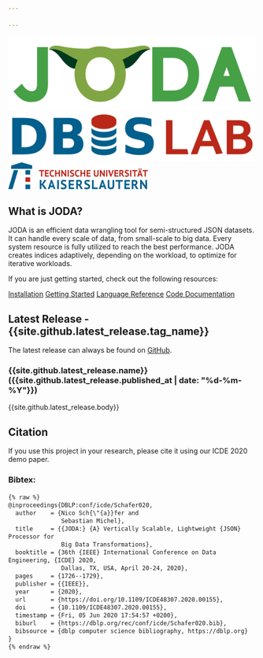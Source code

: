 ```yaml
---

---
```

<img id="logo" src="assets/img/JODA.svg" alt="JODA" />
<div class="small-logo-container">
<div class="small-logo-row">
<a class="small-logo" href="https://dbis.cs.uni-kl.de/index.php/en/"><img  src="assets/img/dbislogo.svg" alt="DBIS Lab" /></a>
<a class="small-logo" href="https://www.uni-kl.de/en/"><img  src="assets/img/TUKL_LOGO.svg" alt="TUK" /></a>
</div>
</div>


## What is JODA?
JODA is an efficient data wrangling tool for semi-structured JSON datasets.
It can handle every scale of data, from small-scale to big data.
Every system resource is fully utilized to reach the best performance.
JODA creates indices adaptively, depending on the workload, to optimize for iterative workloads.

If you are just getting started, check out the following resources:

<div class="btn-group">
  <a href="install/" class="button">Installation</a>
  <a href="getting-started/" class="button">Getting Started</a>
  <a href="language/" class="button">Language Reference</a>
  <a href="docs/" class="button">Code Documentation</a>
</div> 


## Latest Release - {{site.github.latest_release.tag_name}}

The latest release can always be found on [GitHub](https://github.com/JODA-Explore/JODA/releases).

### {{site.github.latest_release.name}} ({{site.github.latest_release.published_at | date: "%d-%m-%Y"}})

{{site.github.latest_release.body}}


## Citation

If you use this project in your research, please cite it using our ICDE 2020 demo paper.

### Bibtex:

```
{% raw %}
@inproceedings{DBLP:conf/icde/Schafer020,
  author    = {Nico Sch{\"{a}}fer and
               Sebastian Michel},
  title     = {{JODA:} {A} Vertically Scalable, Lightweight {JSON} Processor for
               Big Data Transformations},
  booktitle = {36th {IEEE} International Conference on Data Engineering, {ICDE} 2020,
               Dallas, TX, USA, April 20-24, 2020},
  pages     = {1726--1729},
  publisher = {{IEEE}},
  year      = {2020},
  url       = {https://doi.org/10.1109/ICDE48307.2020.00155},
  doi       = {10.1109/ICDE48307.2020.00155},
  timestamp = {Fri, 05 Jun 2020 17:54:57 +0200},
  biburl    = {https://dblp.org/rec/conf/icde/Schafer020.bib},
  bibsource = {dblp computer science bibliography, https://dblp.org}
}
{% endraw %}
```